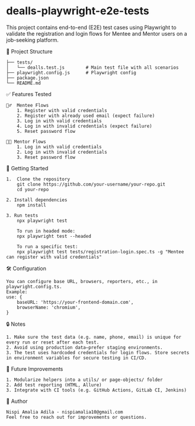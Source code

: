 # dealls-playwright-e2e-tests

This project contains end-to-end (E2E) test cases using Playwright to validate the registration and login flows for Mentee and Mentor users on a job-seeking platform.

📁  Project Structure

    ├── tests/
    │   └── dealls.test.js        # Main test file with all scenarios
    ├── playwright.config.js      # Playwright config
    ├── package.json
    └── README.md

✅  Features Tested

    🧍‍♂️  Mentee Flows
        1. Register with valid credentials
        2. Register with already used email (expect failure)
        3. Log in with valid credentials
        4. Log in with invalid credentials (expect failure)
        5. Reset password flow

    🧑‍🏫 Mentor Flows
        1. Log in with valid credentials
        2. Log in with invalid credentials
        3. Reset password flow

🚀  Getting Started

    1.  Clone the repository
        git clone https://github.com/your-username/your-repo.git
        cd your-repo

    2. Install dependencies
        npm install

    3. Run tests
        npx playwright test

        To run in headed mode:
        npx playwright test --headed

        To run a specific test:
        npx playwright test tests/registration-login.spec.ts -g "Mentee can register with valid credentials"

🛠️  Configuration

    You can configure base URL, browsers, reporters, etc., in playwright.config.ts.
    Example:
    use: {
        baseURL: 'https://your-frontend-domain.com',
        browserName: 'chromium',
    }

🔒  Notes

    1. Make sure the test data (e.g. name, phone, email) is unique for every run or reset after each test.
    2. Avoid using production data—prefer staging environments.
    3. The test uses hardcoded credentials for login flows. Store secrets in environment variables for secure testing in CI/CD.

🧩  Future Improvements

    1. Modularize helpers into a utils/ or page-objects/ folder
    2. Add test reporting (HTML, Allure)
    3. Integrate with CI tools (e.g. GitHub Actions, GitLab CI, Jenkins)

👤  Author

    Nispi Amalia Adila - nispiamalia10@gmail.com
    Feel free to reach out for improvements or questions.


